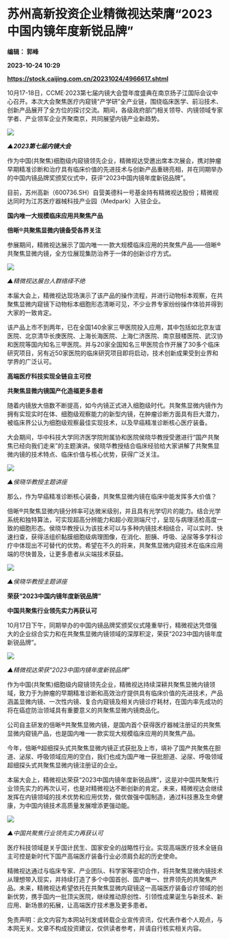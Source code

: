 # 苏州高新投资企业精微视达荣膺“2023中国内镜年度新锐品牌”
**编辑： 郭峰**

**2023-10-24 10:29**

**https://stock.caijing.com.cn/20231024/4966617.shtml**

10月17-18日，CCME·2023第七届内镜大会暨年度盛典在南京扬子江国际会议中心召开。本次大会聚焦医疗内窥镜“产学研”全产业链，围绕临床医学、前沿技术、创新产品展开了全方位的探讨交流。期间，各级政府部门相关领导、内镜领域专家学者、产业领军企业齐聚南京，共同展望内镜产业新趋势。

![](https://file.qxy2021.com/info/value/file/20231024-4f3d4dcf-2538-471d-ac28-928d1d2e109a.png)

_**▲2023第七届内镜大会**_

作为中国(共聚焦)细胞级内窥镜领先企业，精微视达受邀出席本次展会，携对肿瘤早期精准诊断和治疗具有临床价值的先进技术与创新产品重磅亮相，并在同期举办的中国内镜品牌奖颁奖仪式中，获评“2023中国内镜年度新锐品牌”。

目前，苏州高新（600736.SH）自营美德科一号基金持有精微视达股份；精微视达同时为江苏医疗器械科技产业园（Medpark）入驻企业。

**国内唯一大规模临床应用共聚焦产品**

**倍晰®共聚焦显微内镜备受各界关注**

参展期间，精微视达展示了国内唯一一款大规模临床应用的共聚焦产品——倍晰®共聚焦显微内镜，全方位展现集防治养于一体的创新诊疗方式。

![](https://file.qxy2021.com/info/value/file/20231024-d888ac16-ee65-4585-98bf-e0ccb4d467c8.png)

_▲精微视达展台人群络绎不绝_

本届大会上，精微视达现场演示了该产品的操作流程，并进行动物标本观察，在共聚焦显微内窥镜下动物标本细胞形态清晰可见，不少业界专家纷纷操作体验并得到大家的一致肯定。

该产品上市不到两年，已在全国140余家三甲医院投入应用，其中包括如北京友谊医院、北京清华长庚医院、上海长海医院、上海仁济医院、南京鼓楼医院、武汉协和医院等国内知名三甲医院。并与20家全国知名三甲医院合作开展了30多个临床研究项目，另有近50家医院的临床研究项目即将启动，技术创新成果受到业界和学界的广泛认可。

**高端医疗科技实现全链自主可控**

**共聚焦显微内镜国产化造福更多患者**

随着内镜放大倍数不断提高，如今内镜正式进入细胞级时代。共聚焦显微内镜作为拥有实现实时在体、细胞级观察能力的新型内镜，在肿瘤诊断方面具有巨大潜力，被临床界公认为细胞级观察最佳实现技术，以及早癌精准诊断核心医疗装备。

大会期间，华中科技大学同济医学院附属协和医院侯晓华教授受邀进行“国产共聚焦已经向我们走来”的主题演讲。侯晓华教授结合临床经验给大家讲解了共聚焦显微内镜的技术特点、临床价值与核心优势，获得广泛关注。

![](https://file.qxy2021.com/info/value/file/20231024-8450e86b-d8d4-4d46-8f08-1425566766bf.png)

_▲侯晓华教授主题讲座_

那么，作为早癌精准诊断核心装备，共聚焦显微内镜在临床中能发挥多大价值？

倍晰®共聚焦显微内镜分辨率可达微米级别，并且具有光学切片的能力。结合光学系统和独特算法，可实现超高分辨能力和超小观测端尺寸，呈现与病理活检高度一致的细胞形态。侯晓华教授认为该技术可以与多种内镜技术相结合，可以实时、快速扫查，获得活组织黏膜细胞级病理图像，在消化、胆胰、呼吸、泌尿等多学科诊疗中体现出不可替代的优势。希望在不久的将来，共聚焦显微内窥技术在临床应用端的尽快普及，让更多患者从尖端技术获益。

![](https://file.qxy2021.com/info/value/file/20231024-bf86689c-02ef-49dd-93e6-b3f5bf3adc96.png)

_▲侯晓华教授主题讲座_

**荣获“2023中国内镜年度新锐品牌”**

**中国共聚焦行业领先实力再获认可**

10月17日下午，同期举办的中国内镜品牌奖颁奖仪式隆重举行，精微视达凭借强大的企业综合实力和在共聚焦显微内镜领域的深厚积淀，荣获“2023中国内镜年度新锐品牌”。

![](https://file.qxy2021.com/info/value/file/20231024-768dcb5e-e7d7-4142-a2f0-0b5f613bc92c.png)

_▲精微视达荣获“2023中国内镜年度新锐品牌”_

作为中国(共聚焦)细胞级内窥镜领先企业，精微视达持续深耕共聚焦显微内镜领域，致力于为肿瘤的早期精准诊断和高效治疗提供具有临床价值的先进技术，产品涵盖显微内镜、一次性内镜、复合内窥镜及相关内镜诊疗耗材，在国内率先成功的将在癌症防治领域具有重要意义的共聚焦显微内镜商品化。

公司自主研发的倍晰®共聚焦显微内镜，是国内首个获得医疗器械注册证的共聚焦显微内窥镜产品，也是国内唯一一款实现大规模临床应用的共聚焦产品。

今年，倍晰®超细探头式共聚焦显微内镜正式获批及上市，填补了国产共聚焦在胆道、泌尿、呼吸领域应用的空白，我们也成为国产唯一获批胆道、泌尿、呼吸领域超细探头式共聚焦显微内镜注册证的企业。

本届大会上，精微视达荣获“2023中国内镜年度新锐品牌”，这是对中国共聚焦行业领先实力的再次认可，也是对精微视达不断创新的肯定。未来，精微视达会继续发挥在内镜领域的技术优势和应用优势，做优做强中国制造，通过科技惠及生命健康，为中国内镜技术高质量发展增添更强动能。

![](https://file.qxy2021.com/info/value/file/20231024-1f5c4827-b690-4636-956b-1fc802960bf7.png)

_▲中国共聚焦行业领先实力再获认可_

医疗科技领域是关乎国计民生、国家安全的战略性行业。实现高端医疗技术全链自主可控是新时代下国产高端医疗装备行业必须肩负起的历史使命。

精微视达通过与临床专家、产业团队、科学家等密切合作，将共聚焦显微内镜技术从理想带入现实，并持续打造了多个中国首创、国产唯一、世界领先的共聚焦产品。未来，精微视达希望依托在共聚焦显微内窥镜这一高端医疗装备诊疗领域的创新优势，携手国内一批顶尖医院，继续推动原创性、引领性成果诞生与新技术、新应用、新场景的拓展，让高端医疗技术惠及更多患者。

免责声明：此文内容为本网站刊发或转载企业宣传资讯，仅代表作者个人观点，与本网无关。文章不构成投资建议，仅供读者参考，并请自行核实相关内容。